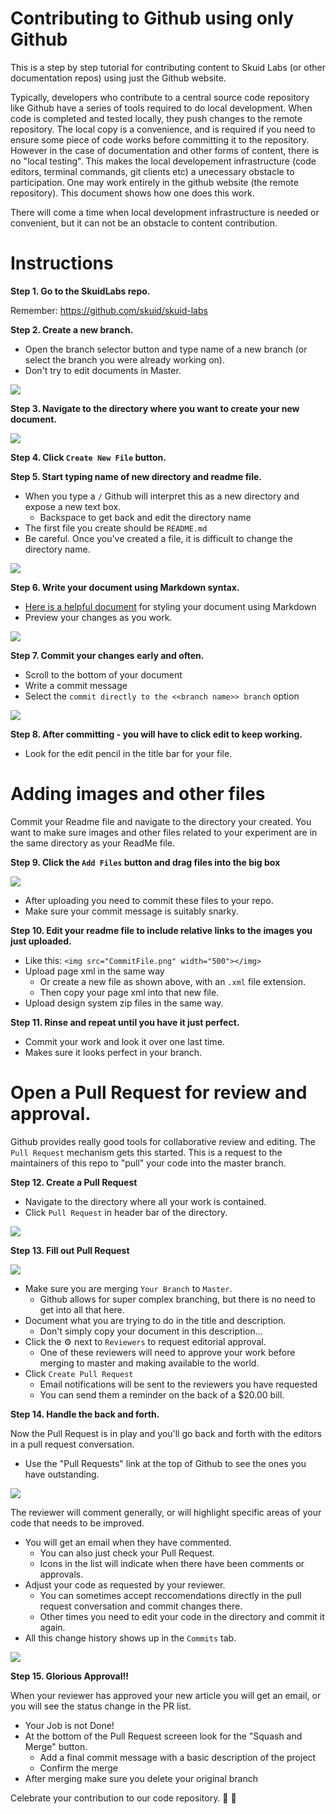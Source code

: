 # Contributing to Github using only Github

This is a step by step tutorial for contributing content to Skuid Labs (or other documentation repos) using just the Github website. 

Typically,  developers who contribute to a central source code repository like Github have a series of tools required to do local development. When code is completed and tested locally,  they push changes to the remote repository.  The local copy is a convenience,  and is required if you need to ensure some piece of code works before committing it to the repository.  However in the case of documentation and other forms of content, there is no "local testing". This makes the local developement infrastructure (code editors,  terminal commands,  git clients etc) a unecessary obstacle to participation. One may work entirely in the github website (the remote repository). This document shows how one does this work. 

There will come a time when local development infrastructure is needed or convenient,  but it can not be an obstacle to content contribution.  

# Instructions

**Step 1.  Go to the SkuidLabs repo.** 

Remember:  https://github.com/skuid/skuid-labs

**Step 2.  Create a new branch.**
- Open the branch selector button and type name of a new branch (or select the branch you were already working on). 
- Don't try to edit documents in Master.  

![](./NewBranch.png)

**Step 3. Navigate to the directory where you want to create your new document.**

![](./NavigateToFolder.png)

**Step 4. Click `Create New File` button.**

**Step 5. Start typing name of new directory and readme file.**

- When you type a `/` Github will interpret this as a new directory and expose a new text box.
  - Backspace to get back and edit the directory name
- The first file you create should be  `README.md` 
- Be careful.  Once you've created a file, it is difficult to change the directory name. 

![](./CreateNewFile.png)

**Step 6. Write your document using Markdown syntax.**

- [Here is a helpful document](https://help.github.com/en/github/writing-on-github/basic-writing-and-formatting-syntax) for styling your document using Markdown
- Preview your changes as you work. 

![](./PreviewChanges.png)

**Step 7. Commit your changes early and often.**

- Scroll to the bottom of your document 
- Write a commit message
- Select the `commit directly to the <<branch name>> branch` option

![](./CommitFile.png)

**Step 8.  After committing - you will have to click edit to keep working.**

- Look for the edit pencil in the title bar for your file. 

# Adding images and other files

Commit your Readme file and navigate to the directory your created. You want to make sure images and other files related to your experiment are in the same directory as your ReadMe file. 

**Step 9. Click the `Add Files` button and drag files into the big box**

![](./UploadFiles.png)

- After uploading you need to commit these files to your repo.  
- Make sure your commit message is suitably snarky. 

**Step 10.  Edit your readme file to include relative links to the images you just uploaded.**  

- Like this:  `<img src="CommitFile.png" width="500"></img>`
- Upload page xml in the same way 
  - Or create a new file as shown above, with an `.xml` file extension.  
  - Then copy your page xml into that new file. 
- Upload design system zip files in the same way. 

**Step 11.  Rinse and repeat until you have it just perfect.**

- Commit your work and look it over one last time.
- Makes sure it looks perfect in your branch. 

# Open a Pull Request for review and approval. 

Github provides really good tools for collaborative review and editing.  The `Pull Request` mechanism gets this started. This is a request to the maintainers of this repo to "pull" your code into the master branch. 

**Step 12. Create a Pull Request**

- Navigate to the directory where all your work is contained. 
- Click `Pull Request` in header bar of the directory. 

![](./StartPullRequest.png)

**Step 13.  Fill out Pull Request**

![](./CompletePullRequest.png)

- Make sure you are merging `Your Branch` to `Master`. 
  - Github allows for super complex branching, but there is no need to get into all that here. 
- Document what you are trying to do in the title and description.  
  - Don't simply copy your document in this description...
- Click the :gear: next to `Reviewers` to request editorial approval. 
  - One of these reviewers will need to approve your work before merging to master and making available to the world. 
- Click `Create Pull Request`
  - Email notifications will be sent to the reviewers you have requested
  - You can send them a reminder on the back of a $20.00 bill.  

**Step 14.  Handle the back and forth.** 

Now the Pull Request is in play and you'll go back and forth with the editors in a pull request conversation. 
- Use the "Pull Requests" link at the top of Github to see the ones you have outstanding. 

![](./OpenPullRequests.png)

The reviewer will comment generally, or will highlight specific areas of your code that needs to be improved. 
- You will get an email when they have commented.  
  - You can also just check your Pull Request.  
  - Icons in the list will indicate when there have been comments or approvals. 
- Adjust your code as requested by your reviewer. 
  - You can sometimes accept reccomendations directly in the pull request conversation and commit changes there. 
  - Other times you need to edit your code in the directory and commit it again. 
- All this change history shows up in the `Commits` tab. 

![](./PullRequestComments.png)

**Step 15. Glorious Approval!!** 

When your reviewer has approved your new article you will get an email, or you will see the status change in the PR list. 
- Your Job is not Done! 
- At the bottom of the Pull Request screeen look for the "Squash and Merge" button.
  - Add a final commit message with a basic description of the project
  - Confirm the merge
- After merging make sure you delete your original branch 

Celebrate your contribution to our code repository.  :tada: :tada:
